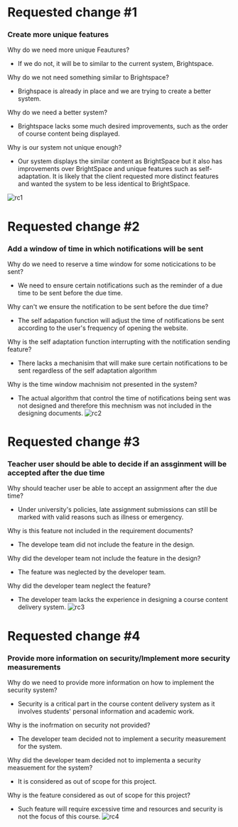 # Requested change #1
### Create more unique features
Why do we need more unique Feautures? <br>
- If we do not, it will be to similar to the current system, Brightspace. <br>

Why do we not need something similar to Brightspace?<br>
- Brighspace is already in place and we are trying to create a better system. <br>

Why do we need a better system?<br>
- Brightspace lacks some much desired improvements, such as the order of course content being displayed. <br>

Why is our system not unique enough?<br>
- Our system displays the similar content as BrightSpace but it also has improvements over BrightSpace and unique features such as self-adaptation. It is likely that the client requested more distinct features and wanted the system to be less identical to BrightSpace. 

    
![rc1](https://user-images.githubusercontent.com/43158508/227654665-0babeb2c-022f-4900-8b1f-a9848959f7b8.png)


# Requested change #2
### Add a window of time in which notifications will be sent
Why do we need to reserve a time window for some noticications to be sent? <br>
- We need to ensure certain notifications such as the reminder of a due time to be sent before the due time. 

Why can't we ensure the notification to be sent before the due time? <br>
- The self adapation function will adjust the time of notifications be sent according to the user's frequency of opening the website. 

Why is the self adaptation function interrupting with the notification sending feature?
- There lacks a mechanisim that will make sure certain notifications to be sent regardless of the self adaptation algorithm

Why is the time window machnisim not presented in the system?
- The actual algorithm that control the time of notifications being sent was not designed and therefore this mechnism was not included in the designing documents. 
![rc2](https://user-images.githubusercontent.com/43158508/227662315-93e60b63-f5e7-4a2a-8581-48935f9e74a9.png)


# Requested change #3
### Teacher user should be able to decide if an assginment will be accepted after the due time
Why should teacher user be able to accept an assignment after the due time?
- Under university's policies, late assignment submissions can still be marked with valid reasons such as illness or emergency.

Why is this feature not included in the requirement documents?
- The develope team did not include the feature in the design.

Why did the developer team not include the feature in the design?
- The feature was neglected by the developer team.

Why did the developer team neglect the feature?
- The developer team lacks the experience in designing a course content delivery system.
![rc3](https://user-images.githubusercontent.com/43158508/227769631-7349a761-d072-457c-927e-221613ad24bf.png)



# Requested change #4
### Provide more information on security/Implement more security measurements <br> 
Why do we need to provide more information on how to implement the security system?
- Security is a critical part in the course content delivery system as it involves students' personal information and academic work. 

Why is the inofrmation on security not provided?
- The developer team decided not to implement a security measurement for the system.

Why did the developer team decided not to implementa a security measuement for the system?
- It is considered as out of scope for this project. 

Why is the feature considered as out of scope for this project?
- Such feature will require excessive time and resources and security is not the focus of this course. 
![rc4](https://user-images.githubusercontent.com/43158508/227769846-22fa7b5b-9df2-403e-9206-05b671b06fe1.png)



